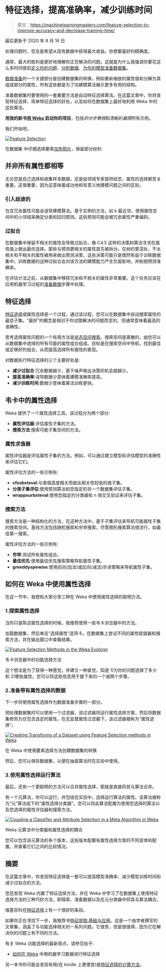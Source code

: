 # 特征选择，提高准确率，减少训练时间

> 原文：<https://machinelearningmastery.com/feature-selection-to-improve-accuracy-and-decrease-training-time/>

最后更新于 2020 年 8 月 16 日

处理问题时，您总是希望从现有数据中获得最大收益。你想要最好的精确度。

通常，最大的胜利是更好地理解你正在解决的问题。这就是为什么我强调你要花这么多时间提前[定义你的问题](https://machinelearningmastery.com/how-to-define-your-machine-learning-problem/ "How to Define Your Machine Learning Problem")、[分析数据](https://machinelearningmastery.com/quick-and-dirty-data-analysis-for-your-machine-learning-problem/ "Quick and Dirty Data Analysis for your Machine Learning Problem")、[为你的模型准备数据集](https://machinelearningmastery.com/how-to-prepare-data-for-machine-learning/ "How to Prepare Data For Machine Learning")。

[数据准备](https://machinelearningmastery.com/how-to-prepare-data-for-machine-learning/ "How to Prepare Data For Machine Learning")的一个关键部分是创建数据集的转换，例如重新缩放的属性值和分解为其组成部分的属性，所有这些都是为了向建模算法展示更多有用的结构。

准备数据集时要使用的一套重要方法是自动特征选择算法。在这篇文章中，你将发现特征选择，简单特征选择的好处，以及如何在数据集上最好地利用 Weka 中的这些算法。

**用我的新书[用 Weka](https://machinelearningmastery.com/machine-learning-mastery-weka/) 启动你的项目**，包括*的分步教程*和清晰的*截图*所有示例。

我们开始吧。

[![Feature Selection](img/14b1d15017eb4575429aa9172d7cd102.png)](https://machinelearningmastery.com/wp-content/uploads/2014/03/feature-selection.jpg)

在数据集
中仔细选择要素[加布照片](https://www.flickr.com/photos/ravescuritiba/728057039/sizes/o/)，保留部分权利

## 并非所有属性都相等

无论您是自己选择和收集样本数据，还是由领域专家提供给您，属性的选择都至关重要。这很重要，因为这意味着成功地和有意义地建模问题之间的区别。

### 引入歧途的

包含冗余属性可能会误导建模算法。基于实例的方法，如 k 最近邻，使用属性空间中的小邻域来确定分类和回归预测。这些预测可能会被冗余属性严重偏斜。

### 过拟合

在数据集中保留不相关的属性会导致过拟合。像 C4.5 这样的决策树算法寻求在属性值上做出最优选择。那些与预测更相关的属性首先被拆分。在树的更深处，不太相关和不相关的属性被用来做出预测决策，这些决策可能只是偶然有益于训练数据集中。训练数据的这种过拟合会对该方法的建模能力产生负面影响，并削弱预测准确率。

在评估计法之前，从数据集中移除冗余和不相关的属性非常重要。这个任务应该在应用机器学习过程的[准备数据](https://machinelearningmastery.com/how-to-prepare-data-for-machine-learning/ "How to Prepare Data For Machine Learning")步骤中处理。

## 特征选择

[特征选择](https://en.wikipedia.org/wiki/Feature_selection)或属性选择是一个过程，通过该过程，您可以在数据集中自动搜索属性的最佳子集。“最好”的概念是相对于你试图解决的问题而言的，但通常意味着最高的准确性。

思考选择属性问题的一个有用方法是[状态空间搜索](https://en.wikipedia.org/wiki/State_space_search)。搜索空间是离散的，由您可以从数据集中选择的所有可能的属性组合组成。目标是在搜索空间中导航，找到最佳或足够好的组合，从而提高选择所有属性的表现。

对数据执行特征选择的三个主要好处是:

*   **减少过拟合**:冗余数据越少，基于噪声做出决策的机会就越少。
*   **提高准确率**:误导数据少意味着建模准确率提高。
*   **减少训练时间**:数据少意味着算法训练更快。

## 韦卡中的属性选择

Weka 提供了一个属性选择工具。该过程分为两个部分:

*   **属性评估器**:评估属性子集的方法。
*   **搜索方法**:搜索可能子集空间的方法。

### 属性求值器

属性评估器是评估属性子集的方法。例如，可以通过建立模型和评估模型的准确性来评估它们。

属性评估方法的一些示例有:

*   **cfssbsteval**:与类值高度相关而彼此相关性较低的值子集。
*   **分类子集评估**:使用预测算法和您指定的另一个数据集评估子集。
*   **wrappsurbsteval**:使用您指定的分类器和 n 倍交叉验证来评估子集。

### 搜索方法

搜索方法是一种结构化的方法，在这种方法中，基于子集评估来导航可能属性子集的搜索空间。基线方法包括随机搜索和穷举搜索，尽管图形搜索算法很流行，如最佳第一搜索。

属性评估方法的一些示例有:

*   **穷举**:测试所有属性组合。
*   **最佳优先**:使用最佳优先搜索策略导航属性子集。
*   **greeddyspewise**:使用前向(加法)或后向(减法)步进策略来导航属性子集。

## 如何在 Weka 中使用属性选择

在这一节中，我想和大家分享三种在 Weka 中使用属性选择的聪明方法。

### 1.探索属性选择

当你只是陈述属性选择的时候，我推荐使用一些韦卡浏览器中的方法。

加载数据集，然后单击“选择属性”选项卡。在数据集上尝试不同的属性赋值器和搜索方法，并在输出窗口中查看结果。

[![Feature Selection Methods in the Weka Explorer](img/1e186d30b71fd845e4a4b3ec27db329a.png)](https://machinelearningmastery.com/wp-content/uploads/2014/03/Screen-Shot-2014-03-09-at-11.40.22-AM.png)

韦卡浏览器中的功能选择方法

这个想法是为了获得一种感觉，并建立一种直觉，知道 1)为你的问题选择了多少和 2)哪些属性。您可以将这些信息用于接下来的一个或两个步骤。

### 2.准备带有属性选择的数据

下一步将使用属性选择作为数据准备步骤的一部分。

预处理数据集时可以使用一个过滤器，该过滤器将运行属性选择方案，然后将数据集修剪为仅包含选定的属性。在无监督属性过滤器下，该过滤器被称为“属性选择”。

[![Creating Transforms of a Dataset using Feature Selection methods in Weka](img/537eb8a4772020e21427f9bc68535bbf.png)](https://machinelearningmastery.com/wp-content/uploads/2014/03/Screen-Shot-2014-03-09-at-11.40.55-AM.png)

在 Weka 中使用要素选择方法创建数据集的转换

然后，您可以保存数据集，以便在抽查算法时在实验中使用。

### 3.使用属性选择运行算法

最后，还有一个更聪明的方法可以合并属性选择，那就是直接将其与算法合并。

有一个元算法，你可以运行，并包括在实验中，选择运行算法的属性。该算法被称为“元”算法组下的“属性选择分类器”。您可以将此算法配置为使用您选择的算法以及您选择的属性评估器和搜索方法。

[![Coupling a Classifier and Attribute Selection in a Meta Algorithm in Weka](img/47435ef7fd074d5f4df09ab8de34d246.png)](https://machinelearningmastery.com/wp-content/uploads/2014/03/Screen-Shot-2014-03-09-at-11.42.52-AM.png)

Weka 元算法中分类器和属性选择的耦合

您可以包含该元算法的多个版本，这些版本配置有属性选择方案的不同变体和配置，并查看它们之间的比较情况。

## 摘要

在这篇文章中，你发现特征选择是一套可以提高模型准确率、减少模型训练时间和减少过拟合的方法。

您还发现 Weka 内置了特征选择方法，并在 Weka 中学习了在数据集上使用特征选择方法的三种巧妙方法，即探索、准备数据以及在元分类器中将其与算法耦合。

维基百科在[特征选择](https://en.wikipedia.org/wiki/Feature_selection)上有一个很好的条目。

如果你正在寻找下一步，我推荐书[特征提取:基础与应用](https://amzn.to/342dLH3)。这是一个由学者撰写的文章集，涵盖了与功能选择相关的一系列问题。它很贵，但是很值得，因为它在解决你的问题上有不同的方法。

有关 Weka 功能选择的最新观点，请参见帖子:

*   [如何在 Weka](https://machinelearningmastery.com/perform-feature-selection-machine-learning-data-weka/) 中用机器学习数据进行特征选择

另一本书你可能会发现有用(在 kindle 上更便宜)是[特征选择的计算方法](https://amzn.to/3g29F40)。